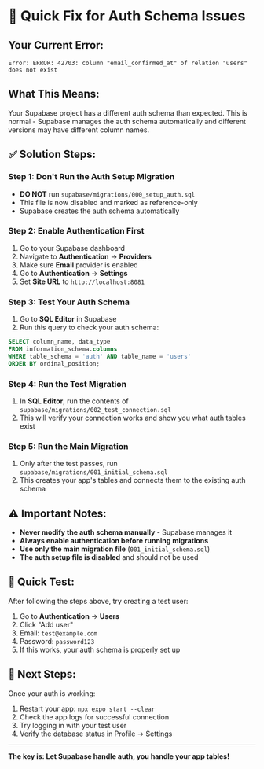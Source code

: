 # 🔧 Quick Fix for Auth Schema Issues

## Your Current Error:
```
Error: ERROR: 42703: column "email_confirmed_at" of relation "users" does not exist
```

## What This Means:
Your Supabase project has a different auth schema than expected. This is normal - Supabase manages the auth schema automatically and different versions may have different column names.

## ✅ Solution Steps:

### Step 1: Don't Run the Auth Setup Migration
- **DO NOT** run `supabase/migrations/000_setup_auth.sql`
- This file is now disabled and marked as reference-only
- Supabase creates the auth schema automatically

### Step 2: Enable Authentication First
1. Go to your Supabase dashboard
2. Navigate to **Authentication** → **Providers**
3. Make sure **Email** provider is enabled
4. Go to **Authentication** → **Settings**
5. Set **Site URL** to `http://localhost:8081`

### Step 3: Test Your Auth Schema
1. Go to **SQL Editor** in Supabase
2. Run this query to check your auth schema:
```sql
SELECT column_name, data_type 
FROM information_schema.columns 
WHERE table_schema = 'auth' AND table_name = 'users' 
ORDER BY ordinal_position;
```

### Step 4: Run the Test Migration
1. In **SQL Editor**, run the contents of `supabase/migrations/002_test_connection.sql`
2. This will verify your connection works and show you what auth tables exist

### Step 5: Run the Main Migration
1. Only after the test passes, run `supabase/migrations/001_initial_schema.sql`
2. This creates your app's tables and connects them to the existing auth schema

## ⚠️ Important Notes:

- **Never modify the auth schema manually** - Supabase manages it
- **Always enable authentication before running migrations**
- **Use only the main migration file** (`001_initial_schema.sql`)
- **The auth setup file is disabled** and should not be used

## 🧪 Quick Test:

After following the steps above, try creating a test user:
1. Go to **Authentication** → **Users**
2. Click "Add user"
3. Email: `test@example.com`
4. Password: `password123`
5. If this works, your auth schema is properly set up

## 🚀 Next Steps:

Once your auth is working:
1. Restart your app: `npx expo start --clear`
2. Check the app logs for successful connection
3. Try logging in with your test user
4. Verify the database status in Profile → Settings

---

**The key is: Let Supabase handle auth, you handle your app tables!**